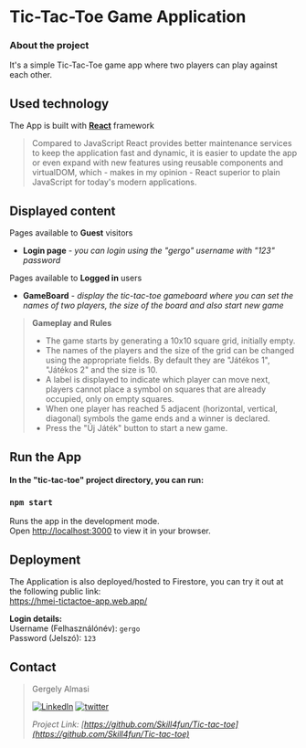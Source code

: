 <!-- ABOUT THE PROJECT -->
# Tic-Tac-Toe Game Application
### About the project

It's a simple Tic-Tac-Toe game app where two players can play against each other.

## Used technology
The App is built with **[React](https://reactjs.org/)** framework
>
>Compared to JavaScript React provides better maintenance services  to keep the application fast and dynamic, it is easier to update the app or even expand with new features using reusable components and virtualDOM, which - makes in my opinion - React superior to plain JavaScript for today's modern applications.

## Displayed content
Pages available to **Guest** visitors
* **Login page** - _you can login using the "gergo" username with "123" password_

Pages available to **Logged in** users
* **GameBoard** - _display the tic-tac-toe gameboard where you can set the names of two players, the size of the board and also start new game_  

> **Gameplay and Rules**
> * The game starts by generating a 10x10 square grid, initially empty.
> * The names of the players and the size of the grid can be changed using the appropriate fields. By default they are "Játékos 1", "Játékos 2" and the size is 10.
> * A label is displayed to indicate which player can move next, players cannot place a symbol on squares that are already occupied, only on empty squares.
> * When one player has reached 5 adjacent (horizontal, vertical, diagonal) symbols the game ends and a winner is declared.
> * Press the "Új Játék" button to start a new game.

<!-- CONFIGURATION -->
## Run the App

#### In the "tic-tac-toe" project directory, you can run:
### `npm start`

Runs the app in the development mode.\
Open [http://localhost:3000](http://localhost:3000) to view it in your browser.


## Deployment

The Application is also deployed/hosted to Firestore, you can try it out at the following public link:\
https://hmei-tictactoe-app.web.app/

**Login details:**\
Username (Felhasználónév): `gergo` \
Password (Jelszó): `123` 

<!-- CONTACT -->
## Contact

>Gergely Almasi 
>
>[![LinkedIn][linkedin-shield]][linkedin-url] [![twitter][twitter-shield]][twitter-url] 
>
>_Project Link: [https://github.com/Skill4fun/Tic-tac-toe](https://github.com/Skill4fun/Tic-tac-toe)_  
>
>

<!-- MARKDOWN LINKS & IMAGES -->
[linkedin-shield]: https://img.shields.io/badge/-LinkedIn-black.svg?style=logo=linkedin&colorB=0092cc
[linkedin-url]: https://linkedin.com/in/gergo-almasi
[product-screenshot]: images/screenshot.png
[twitter-shield]: https://img.shields.io/twitter/url?style=social&url=https%3A%2F%2Ftwitter.com%2F
[twitter-url]: https://twitter.com/Skill4fun_